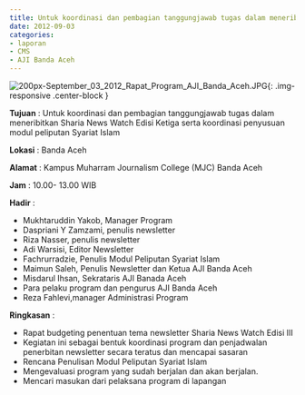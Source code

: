 ```yaml
---
title: Untuk koordinasi dan pembagian tanggungjawab tugas dalam meneribitkan Sharia News Watch Edisi Ketiga serta koordinasi penyusuan modul peliputan Syariat Islam
date: 2012-09-03
categories:
- laporan
- CMS
- AJI Banda Aceh
---
```


![200px-September_03_2012_Rapat_Program_AJI_Banda_Aceh.JPG](/uploads/200px-September_03_2012_Rapat_Program_AJI_Banda_Aceh.JPG){: .img-responsive .center-block }

**Tujuan** : Untuk koordinasi dan pembagian tanggungjawab tugas dalam meneribitkan Sharia News Watch Edisi Ketiga serta koordinasi penyusuan modul peliputan Syariat Islam

**Lokasi** : Banda Aceh

**Alamat** : Kampus Muharram Journalism College (MJC) Banda Aceh

**Jam** : 10.00- 13.00 WIB

**Hadir** : 
* Mukhtaruddin Yakob, Manager Program
* Daspriani Y Zamzami, penulis newsletter
* Riza Nasser, penulis newsletter
* Adi Warsisi, Editor Newsletter
* Fachrurradzie, Penulis Modul Peliputan Syariat Islam
* Maimun Saleh, Penulis Newsletter dan Ketua AJI Banda Aceh
* Misdarul Ihsan, Sekrataris AJI Banada Aceh
* Para pelaku program dan pengurus AJI Banda Aceh
* Reza Fahlevi,manager Administrasi Program

**Ringkasan** : 
* Rapat budgeting penentuan tema newsletter Sharia News Watch Edisi III
* Kegiatan ini sebagai bentuk koordinasi program dan penjadwalan penerbitan newsletter secara teratus dan mencapai sasaran
* Rencana Penulisan Modul Peliputan Syariat Islam
* Mengevaluasi program yang sudah berjalan dan akan berjalan.
* Mencari masukan dari pelaksana program di lapangan

